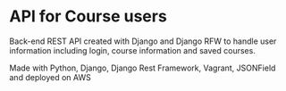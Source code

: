 # API for Course users

Back-end REST API created with Django and Django RFW to handle user information including login, course information and saved courses.

Made with Python, Django, Django Rest Framework, Vagrant, JSONField and deployed on AWS
